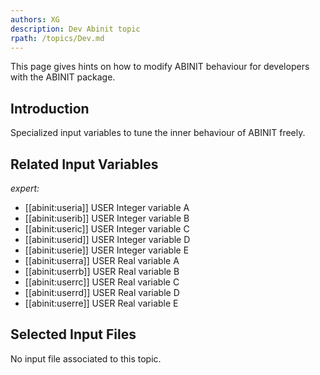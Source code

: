 ```yaml
---
authors: XG
description: Dev Abinit topic
rpath: /topics/Dev.md
---
```

<!--
This file is automatically generated by mksite.py. All changes will be lost.
Change the input yaml files or the python code
-->

This page gives hints on how to modify ABINIT behaviour for developers with the ABINIT package.

## Introduction

Specialized input variables to tune the inner behaviour of ABINIT freely.



## Related Input Variables

*expert:*

- [[abinit:useria]]  USER Integer variable A
- [[abinit:userib]]  USER Integer variable B
- [[abinit:useric]]  USER Integer variable C
- [[abinit:userid]]  USER Integer variable D
- [[abinit:userie]]  USER Integer variable E
- [[abinit:userra]]  USER Real variable A
- [[abinit:userrb]]  USER Real variable B
- [[abinit:userrc]]  USER Real variable C
- [[abinit:userrd]]  USER Real variable D
- [[abinit:userre]]  USER Real variable E
 

## Selected Input Files

No input file associated to this topic.

